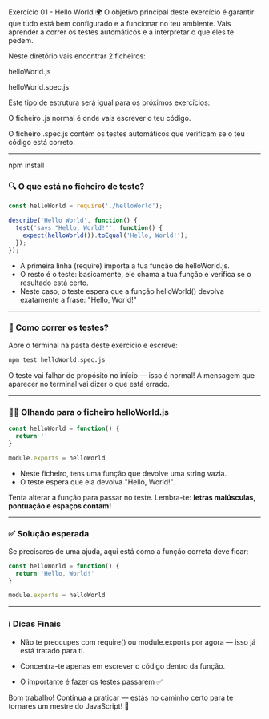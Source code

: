 Exercício 01 - Hello World 🌍
O objetivo principal deste exercício é garantir que tudo está bem configurado e a funcionar no teu ambiente. Vais aprender a correr os testes automáticos e a interpretar o que eles te pedem.

Neste diretório vais encontrar 2 ficheiros:

helloWorld.js

helloWorld.spec.js

Este tipo de estrutura será igual para os próximos exercícios:

O ficheiro .js normal é onde vais escrever o teu código.

O ficheiro .spec.js contém os testes automáticos que verificam se o teu código está correto.

-----

npm install
### 🔍 O que está no ficheiro de teste?

```javascript
const helloWorld = require('./helloWorld');

describe('Hello World', function() {
  test('says "Hello, World!"', function() {
    expect(helloWorld()).toEqual('Hello, World!');
  });
});
```
- A primeira linha (require) importa a tua função de helloWorld.js.
- O resto é o teste: basicamente, ele chama a tua função e verifica se o resultado está certo.
- Neste caso, o teste espera que a função helloWorld() devolva exatamente a frase: "Hello, World!"

-----
### 🧪 Como correr os testes?
Abre o terminal na pasta deste exercício e escreve:
```bash
npm test helloWorld.spec.js
```
O teste vai falhar de propósito no início — isso é normal!
A mensagem que aparecer no terminal vai dizer o que está errado.

-----
### 👨‍💻 Olhando para o ficheiro helloWorld.js

```javascript
const helloWorld = function() {
  return ''
}

module.exports = helloWorld
```

- Neste ficheiro, tens uma função que devolve uma string vazia.
- O teste espera que ela devolva "Hello, World!".

Tenta alterar a função para passar no teste.
Lembra-te: **letras maiúsculas, pontuação e espaços contam!**

-----

### ✅ Solução esperada
Se precisares de uma ajuda, aqui está como a função correta deve ficar:
```javascript
const helloWorld = function() {
  return 'Hello, World!'
}

module.exports = helloWorld
```

-----
### ℹ️ Dicas Finais

- Não te preocupes com require() ou module.exports por agora — isso já está tratado para ti.

- Concentra-te apenas em escrever o código dentro da função.

- O importante é fazer os testes passarem ✅

Bom trabalho! Continua a praticar — estás no caminho certo para te tornares um mestre do JavaScript! 🚀